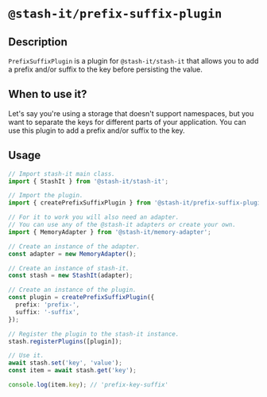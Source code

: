 # `@stash-it/prefix-suffix-plugin`

## Description

`PrefixSuffixPlugin` is a plugin for `@stash-it/stash-it` that allows you to add a prefix and/or suffix to the key before persisting the value.

## When to use it?

Let's say you're using a storage that doesn't support namespaces, but you want to separate the keys for different parts of your application. You can use this plugin to add a prefix and/or suffix to the key.

## Usage

```ts
// Import stash-it main class.
import { StashIt } from '@stash-it/stash-it';

// Import the plugin.
import { createPrefixSuffixPlugin } from '@stash-it/prefix-suffix-plugin';

// For it to work you will also need an adapter.
// You can use any of the @stash-it adapters or create your own.
import { MemoryAdapter } from '@stash-it/memory-adapter';

// Create an instance of the adapter.
const adapter = new MemoryAdapter();

// Create an instance of stash-it.
const stash = new StashIt(adapter);

// Create an instance of the plugin.
const plugin = createPrefixSuffixPlugin({
  prefix: 'prefix-',
  suffix: '-suffix',
});

// Register the plugin to the stash-it instance.
stash.registerPlugins([plugin]);

// Use it.
await stash.set('key', 'value');
const item = await stash.get('key');

console.log(item.key); // 'prefix-key-suffix'
```